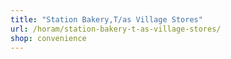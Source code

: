 ```yaml
---
title: "Station Bakery,T/as Village Stores"
url: /horam/station-bakery-t-as-village-stores/
shop: convenience
---
```

